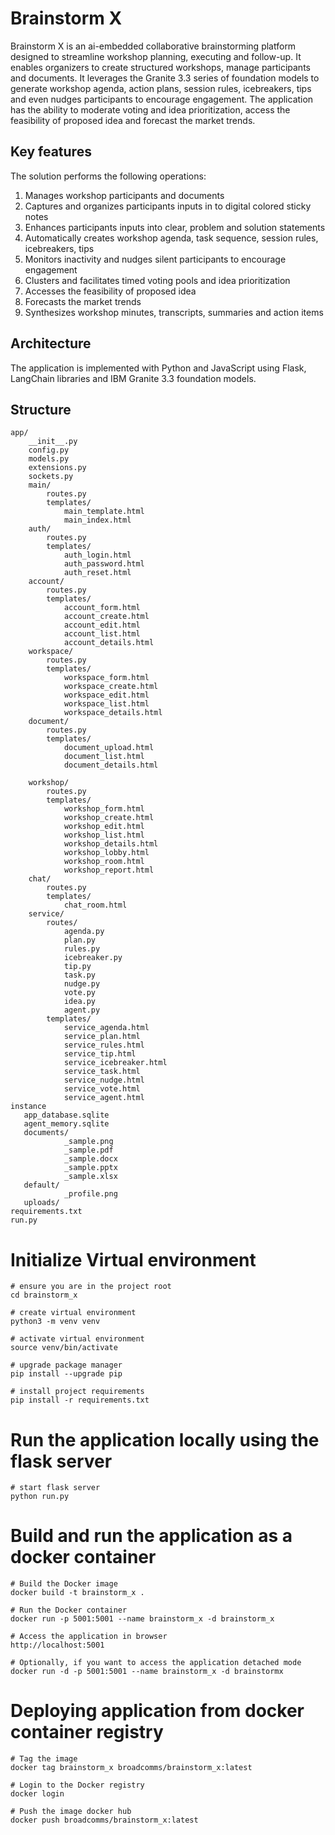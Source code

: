 # Brainstorm X

Brainstorm X is an ai-embedded collaborative brainstorming platform designed to streamline workshop planning, executing and follow-up. It enables organizers to create structured workshops, manage participants and documents. It leverages the Granite 3.3 series of foundation models to generate workshop agenda, action plans, session rules, icebreakers, tips and even nudges participants to encourage engagement. The application has the ability to moderate voting and idea prioritization, access the feasibility of proposed idea and forecast the market trends.

## Key features
The solution performs the following operations:
1. Manages workshop participants and documents
2. Captures and organizes participants inputs in to digital colored sticky notes
3. Enhances participants inputs into clear, problem and solution statements
4. Automatically creates workshop agenda, task sequence, session rules, icebreakers, tips
5. Monitors inactivity and nudges silent participants to encourage engagement
6. Clusters and facilitates timed voting pools and idea prioritization
7. Accesses the feasibility of proposed idea
8. Forecasts the market trends
9. Synthesizes workshop minutes, transcripts, summaries and action items

## Architecture
The application is implemented with Python and JavaScript using Flask, LangChain libraries and IBM Granite 3.3 foundation models.

## Structure

```
app/
    __init__.py
    config.py
    models.py
    extensions.py
    sockets.py
    main/
        routes.py
        templates/
            main_template.html
            main_index.html
    auth/
        routes.py
        templates/
            auth_login.html
            auth_password.html
            auth_reset.html
    account/
        routes.py
        templates/
            account_form.html
            account_create.html
            account_edit.html
            account_list.html
            account_details.html
    workspace/
        routes.py
        templates/
            workspace_form.html
            workspace_create.html
            workspace_edit.html
            workspace_list.html
            workspace_details.html
    document/
        routes.py
        templates/
            document_upload.html
            document_list.html
            document_details.html
            
    workshop/
        routes.py
        templates/
            workshop_form.html
            workshop_create.html
            workshop_edit.html
            workshop_list.html
            workshop_details.html
            workshop_lobby.html
            workshop_room.html
            workshop_report.html
    chat/
        routes.py
        templates/
            chat_room.html
    service/
        routes/
            agenda.py
            plan.py
            rules.py
            icebreaker.py
            tip.py
            task.py
            nudge.py
            vote.py
            idea.py
            agent.py
        templates/
            service_agenda.html
            service_plan.html
            service_rules.html
            service_tip.html
            service_icebreaker.html
            service_task.html
            service_nudge.html
            service_vote.html
            service_agent.html
instance
   app_database.sqlite
   agent_memory.sqlite
   documents/
            _sample.png 
            _sample.pdf
            _sample.docx
            _sample.pptx
            _sample.xlsx
   default/
            _profile.png
   uploads/
requirements.txt
run.py
```

# Initialize Virtual environment
```
# ensure you are in the project root
cd brainstorm_x

# create virtual environment
python3 -m venv venv

# activate virtual environment
source venv/bin/activate

# upgrade package manager
pip install --upgrade pip

# install project requirements
pip install -r requirements.txt

```

# Run the application locally using the flask server
```
# start flask server
python run.py
```

# Build and run the application as a docker container
```
# Build the Docker image
docker build -t brainstorm_x .

# Run the Docker container
docker run -p 5001:5001 --name brainstorm_x -d brainstorm_x

# Access the application in browser
http://localhost:5001

# Optionally, if you want to access the application detached mode
docker run -d -p 5001:5001 --name brainstorm_x -d brainstormx

```

# Deploying application from docker container registry
```
# Tag the image
docker tag brainstorm_x broadcomms/brainstorm_x:latest

# Login to the Docker registry
docker login

# Push the image docker hub
docker push broadcomms/brainstorm_x:latest

```

